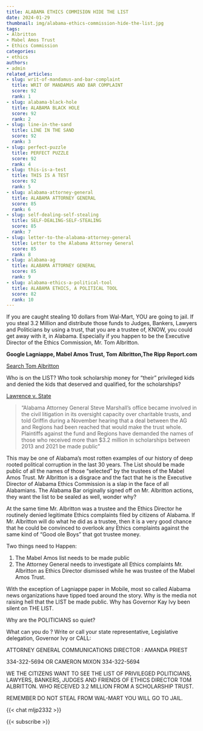 ```yaml
---
title: ALABAMA ETHICS COMMISION HIDE THE LIST
date: 2024-01-29
thumbnail: img/alabama-ethics-commission-hide-the-list.jpg
tags:
- Albritton
- Mabel Amos Trust
- Ethics Commission
categories:
- ethics
authors:
- admin
related_articles:
- slug: writ-of-mandamus-and-bar-complaint
  title: WRIT OF MANDAMUS AND BAR COMPLAINT
  score: 92
  rank: 1
- slug: alabama-black-hole
  title: ALABAMA BLACK HOLE
  score: 92
  rank: 2
- slug: line-in-the-sand
  title: LINE IN THE SAND
  score: 92
  rank: 3
- slug: perfect-puzzle
  title: PERFECT PUZZLE
  score: 92
  rank: 4
- slug: this-is-a-test
  title: THIS IS A TEST
  score: 92
  rank: 5
- slug: alabama-attorney-general
  title: ALABAMA ATTORNEY GENERAL
  score: 85
  rank: 6
- slug: self-dealing-self-stealing
  title: SELF-DEALING-SELF-STEALING
  score: 85
  rank: 7
- slug: letter-to-the-alabama-attorney-general
  title: Letter to the Alabama Attorney General
  score: 85
  rank: 8
- slug: alabama-ag
  title: ALABAMA ATTORNEY GENERAL
  score: 85
  rank: 9
- slug: alabama-ethics-a-political-tool
  title: ALABAMA ETHICS, A POLITICAL TOOL
  score: 82
  rank: 10
---
```

If you are caught stealing 10 dollars from Wal-Mart, YOU are going to jail. If you steal 3.2 Million and distribute those funds to Judges, Bankers, Lawyers and Politicians by using a trust, that you are a trustee of, KNOW, you could get away with it, in Alabama. Especially if you happen to be the Executive Director of the Ethics Commission, Mr. Tom Albritton.


**Google Lagniappe, Mabel Amos Trust, Tom Albritton,The Ripp Report.com**


[Search Tom Albritton](https://www.google.com/search?q=lagniappe+tom+albritton)

Who is on the LIST? Who took scholarship money for “their” privileged kids and denied the kids that deserved and qualified, for the scholarships?

[Lawrence v. State](https://law.justia.com/cases/alabama/court-of-appeals-criminal/2006/cr-04-1864-0.html)

>“Alabama Attorney General Steve Marshall’s office became involved in the civil litigation in its oversight capacity over charitable trusts, and told Griffin during a November hearing that a deal between the AG and Regions had been reached that would make the trust whole.
>Plaintiffs against the fund and Regions have demanded the names of those who received more than $3.2 million in scholarships between 2013 and 2021 be made public”

This may be one of Alabama’s most rotten examples of our history of deep rooted political corruption in the last 30 years. The List should be made public of all the names of those “selected” by the trustees of the Mabel Amos Trust. Mr Albritton is a disgrace and the fact that he is the Executive Director of Alabama Ethics Commission is a slap in the face of all Alabamians. The Alabama Bar originally signed off on Mr. Albritton actions, they want the list to be sealed as well, wonder why?

At the same time Mr. Albritton was a trustee and the Ethics Director he routinely denied legitimate Ethics complaints filed by citizens of Alabama. If Mr. Albritton will do what he did as a trustee, then it is a very good chance that he could be convinced to overlook any Ethics complaints against the same kind of “Good ole Boys” that got trustee money.

Two things need to Happen:
1. The Mabel Amos list needs to be made public
2. The Attorney General needs to investigate all Ethics complaints Mr. Albritton as Ethics Director dismissed while he was trustee of the Mabel Amos Trust.

With the exception of Lagniappe paper in Mobile, most so called Alabama news organizations have tipped toed around the story. Why is the media not raising hell that the LIST be made public. Why has Governor Kay Ivy been silent on THE LIST.


Why are the POLITICIANS so quiet?


What can you do ? Write or call your state representative, Legislative delegation, Governor Ivy or CALL:

ATTORNEY GENERAL COMMUNICATIONS DIRECTOR : AMANDA PRIEST


334-322-5694 OR CAMERON MIXON 334-322-5694


WE THE CITIZENS WANT TO SEE THE LIST OF PRIVILEGED POLITICIANS, LAWYERS, BANKERS, JUDGES AND FRIENDS OF ETHICS DIRECTOR TOM ALBRITTON. WHO RECEIVED 3.2 MILLION FROM A SCHOLARSHIP TRUST.


REMEMBER DO NOT STEAL FROM WAL-MART YOU WILL GO TO JAIL.

{{< chat mljp2332 >}}

{{< subscribe >}}
